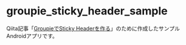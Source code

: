 # groupie_sticky_header_sample

Qiita記事「[GroupieでSticky Headerを作る](https://qiita.com/tfandkusu/b7681169c374a40dfb6e)」のために作成したサンプルAndroidアプリです。

